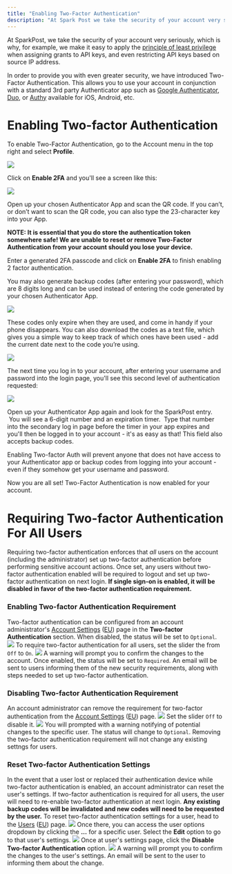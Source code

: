 ```yaml
---
title: "Enabling Two-Factor Authentication"
description: "At Spark Post we take the security of your account very seriously which is why for example we make it easy to apply the principle of least privilege when assigning grants to API keys and even restricting API keys based on source IP address In order to provide you with..."
---
```


At SparkPost, we take the security of your account very seriously, which is why, for example, we make it easy to apply the [principle of least privilege](https://www.us-cert.gov/bsi/articles/knowledge/principles/least-privilege) when assigning grants to API keys, and even restricting API keys based on source IP address. 

In order to provide you with even greater security, we have introduced Two-Factor Authentication. This allows you to use your account in conjunction with a standard 3rd party Authenticator app such as [Google Authenticator](https://support.google.com/accounts/answer/1066447), [Duo](https://duo.com/product/trusted-users/two-factor-authentication/duo-mobile), or [Authy](https://www.authy.com/app/mobile/) available for iOS, Android, etc.

# Enabling Two-factor Authentication

To enable Two-Factor Authentication, go to the Account menu in the top right and select **Profile**.

![](media/enabling-two-factor-authentication/profile-page.png)

Click on **Enable 2FA** and you'll see a screen like this:

![](media/enabling-two-factor-authentication/2-factor-auth-popup.png)

Open up your chosen Authenticator App and scan the QR code. If you can’t, or don’t want to scan the QR code, you can also type the 23-character key into your App. 

**NOTE: It is essential that you do store the authentication token somewhere safe! We are unable to reset or remove Two-Factor Authentication from your account should you lose your device.**

Enter a generated 2FA passcode and click on **Enable 2FA** to finish enabling 2 factor authentication.

You may also generate backup codes (after entering your password), which are 8 digits long and can be used instead of entering the code generated by your chosen Authenticator App.

![](media/enabling-two-factor-authentication/generate-2-factor-backup-codes.png)

These codes only expire when they are used, and come in handy if your phone disappears. You can also download the codes as a text file, which gives you a simple way to keep track of which ones have been used - add the current date next to the code you’re using.

![](media/enabling-two-factor-authentication/view-2-factor-backup-codes.png)

The next time you log in to your account, after entering your username and password into the login page, you'll see this second level of authentication requested:

![](media/enabling-two-factor-authentication/login-with-2-factor-auth.png)

Open up your Authenticator App again and look for the SparkPost entry.  You will see a 6-digit number and an expiration timer.  Type that number into the secondary log in page before the timer in your app expires and you'll then be logged in to your account - it's as easy as that! This field also accepts backup codes.

Enabling Two-factor Auth will prevent anyone that does not have access to your Authenticator app or backup codes from logging into your account - even if they somehow get your username and password.

Now you are all set! Two-Factor Authentication is now enabled for your account.

# Requiring Two-factor Authentication For All Users
Requiring two-factor authentication enforces that *all* users on the account (including the administrator) set up two-factor authentication before performing sensitive account actions. Once set, any users without two-factor authentication enabled will be required to logout and set up two-factor authentication on next login.
**If single sign-on is enabled, it will be disabled in favor of the two-factor authentication requirement.**
### Enabling Two-factor Authentication Requirement
Two-factor authentication can be configured from an account administrator's [Account Settings](https://app.eu.sparkpost.com/account/profile) ([EU](https://app.eu.sparkpost.com/account/settings)) page in the **Two-factor Authentication** section. When disabled, the status will be set to `Optional`.
![](media/enabling-two-factor-authentication/enable-2fa-enforcement.png)
To require two-factor authentication for all users, set the slider the from `Off` to `On`.
![](media/enabling-two-factor-authentication/warning-enable-2fa-enforcement.png)
A warning will prompt you to confirm the changes to the account. Once enabled, the status will be set to `Required`. An email will be sent to users informing them of the new security requirements, along with steps needed to set up two-factor authentication.
### Disabling Two-factor Authentication Requirement
An account administrator can remove the requirement for two-factor authentication from the [Account Settings](https://app.sparkpost.com/account/settings) ([EU](https://app.eu.sparkpost.com/account/settings)) page.
![](media/enabling-two-factor-authentication/disable-2fa-enforcement.png)
Set the slider `Off` to disable it.
![](media/enabling-two-factor-authentication/warning-disable-2fa-enforcement.png)
You will prompted with a warning notifying of potential changes to the specific user. The status will change to `Optional`. Removing the two-factor authentication requirement will not change any existing settngs for users.
### Reset Two-factor Authentication Settings
In the event that a user lost or replaced their authentication device while two-factor authentication is enabled, an account administrator can reset the user's settings. If two-factor authentication is required for all users, the user will need to re-enable two-factor authentication at next login.
**Any existing backup codes will be invalidated and new codes will need to be requested by the user.**
To reset two-factor authentication settings for a user, head to the [Users](https://app.sparkpost.com/account/users) ([EU](https://app.eu.sparkpost.com/account/users)) page.
![](media/enabling-two-factor-authentication/edit-user-page.png)
Once there, you can access the user options dropdown by clicking the **...** for a specific user. Select the **Edit** option to go to that user's settings.
![](media/enabling-two-factor-authentication/disable-2fa-user.png)
Once at user's settings page, click the **Disable Two-factor Authentication** option.
![](media/enabling-two-factor-authentication/warning-disable-2fa-user.png)
A warning will prompt you to confirm the changes to the user's settings. An email will be sent to the user to informing them about the change.

